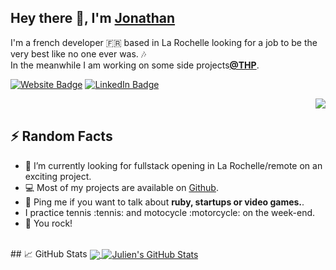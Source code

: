 

<!--
**piwiit/piwiit** is a ✨ _special_ ✨ repository because its `README.md` (this file) appears on your GitHub profile.


-->
<h2> Hey there 👋, I'm <a href="https://jonathanbouillaux.herokuapp.com/">Jonathan</a></h2>

<p>I'm a french developer 🇫🇷 based in La Rochelle looking for a job to be the very best like no one ever was. 🎶 <br> In the meanwhile I am working on some side projects<strong><a href="https://www.thehackingproject.org/">@THP</a></strong>.</p>

<p><a href="https://jonathanbouillaux.herokuapp.com/"><img src="https://img.shields.io/badge/-jonathanbouillaux-4E69C8?style=flat-square&amp;labelColor=4E69C8&amp;logo=Brave&amp;link=https://stanleylim.me" alt="Website Badge"></a>
<a href="https://www.linkedin.com/in/jonathan-bouillaux-810b831a1/"><img src="https://img.shields.io/badge/-@jonathanbouillaux-0077B5?style=flat-square&amp;labelColor=0077B5&amp;logo=LinkedIn&amp;link=https://www.linkedin.com/in/serbis/" alt="LinkedIn Badge"></a></p>


<img align="right" src="https://media.giphy.com/media/XreQmk7ETCak0/giphy.gif" />
<br>
<h2>⚡️ Random Facts</h2>
<ul>
<li>🧭  I’m currently looking for fullstack opening in La Rochelle/remote on an exciting project.</li>
<li>💻  Most of my projects are available on <a href="https://jonathanbouillaux.herokuapp.com/">Github</a>.</li>
<li>💬  Ping me if you want to talk about <strong>ruby, startups or video games.</strong>.</li>
<li>  I practice tennis :tennis: and motocycle :motorcycle: on the week-end.</li>
<li>🤘  You rock!</li>
</ul>
<br>
## &#x1f4c8; GitHub Stats

<a href="https://github.com/piwiit/piwiit">
  <img align="center" src="https://github-readme-stats.vercel.app/api/top-langs/?username=piwiit&theme=solarized-light" />
</a>
<a href="https://github.com/piwiit/piwiit">
  <img align="center" src="https://github-readme-stats.vercel.app/api?username=piwiit&show_icons=true&line_height=27&theme=solarized-light" alt="Julien's GitHub Stats" />
</a>
